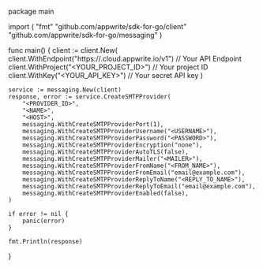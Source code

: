package main

import (
    "fmt"
    "github.com/appwrite/sdk-for-go/client"
    "github.com/appwrite/sdk-for-go/messaging"
)

func main() {
    client := client.New(
        client.WithEndpoint("https://<REGION>.cloud.appwrite.io/v1") // Your API Endpoint
        client.WithProject("<YOUR_PROJECT_ID>") // Your project ID
        client.WithKey("<YOUR_API_KEY>") // Your secret API key
    )

    service := messaging.New(client)
    response, error := service.CreateSMTPProvider(
        "<PROVIDER_ID>",
        "<NAME>",
        "<HOST>",
        messaging.WithCreateSMTPProviderPort(1),
        messaging.WithCreateSMTPProviderUsername("<USERNAME>"),
        messaging.WithCreateSMTPProviderPassword("<PASSWORD>"),
        messaging.WithCreateSMTPProviderEncryption("none"),
        messaging.WithCreateSMTPProviderAutoTLS(false),
        messaging.WithCreateSMTPProviderMailer("<MAILER>"),
        messaging.WithCreateSMTPProviderFromName("<FROM_NAME>"),
        messaging.WithCreateSMTPProviderFromEmail("email@example.com"),
        messaging.WithCreateSMTPProviderReplyToName("<REPLY_TO_NAME>"),
        messaging.WithCreateSMTPProviderReplyToEmail("email@example.com"),
        messaging.WithCreateSMTPProviderEnabled(false),
    )

    if error != nil {
        panic(error)
    }

    fmt.Println(response)
}
